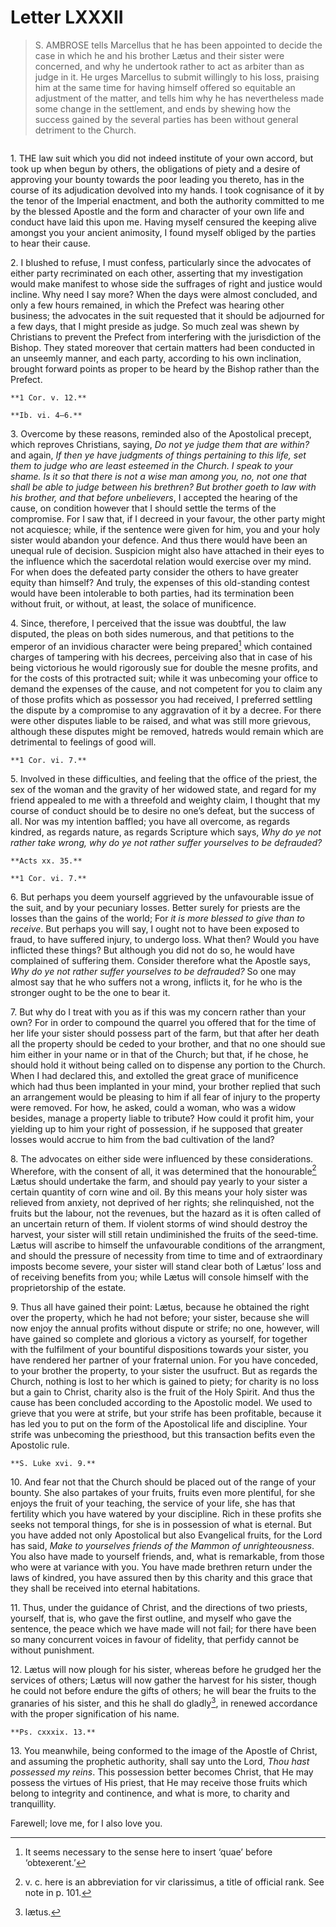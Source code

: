 # Letter LXXXII

> S. AMBROSE tells Marcellus that he has been appointed to decide
> the case in which he and his brother Lætus and their sister were
> concerned, and why he undertook rather to act as arbiter than
> as judge in it. He urges Marcellus to submit willingly to his
> loss, praising him at the same time for having himself offered
> so equitable an adjustment of the matter, and tells him why he
> has nevertheless made some change in the settlement, and ends by
> shewing how the success gained by the several parties has been
> without general detriment to the Church.

```{centered} AMBROSE TO MARCELLUS
```

1\. THE law suit which you did not indeed institute of your own accord,
but took up when begun by others, the obligations of piety and a
desire of approving your bounty towards the poor leading you thereto,
has in the course of its adjudication devolved into my hands. I took
cognisance of it by the tenor of the Imperial enactment, and both
the authority committed to me by the blessed Apostle and the form and
character of your own life and conduct have laid this upon me. Having
myself censured the keeping alive amongst you your ancient animosity,
I found myself obliged by the parties to hear their cause.

2\. I blushed to refuse, I must confess, particularly since the
advocates of either party recriminated on each other, asserting that my
investigation would make manifest to whose side the suffrages of right
and justice would incline. Why need I say more? When the days were
almost concluded, and only a few hours remained, in which the Prefect
was hearing other business; the advocates in the suit requested that
it should be adjourned for a few days, that I might preside as judge.
So much zeal was shewn by Christians to prevent the Prefect from
interfering with the jurisdiction of the Bishop. They stated moreover
that certain matters had been conducted in an unseemly manner, and
each party, according to his own inclination, brought forward points
as proper to be heard by the Bishop rather than the Prefect.

```{margin}
**1 Cor. v. 12.**

**Ib. vi. 4–6.**
```

3\. Overcome by these reasons, reminded also of the Apostolical precept,
which reproves Christians, saying, _Do not ye judge them that are
within?_ and again, _If then ye have judgments of things pertaining
to this life, set them to judge who are least esteemed in the Church.
I speak to your shame. Is it so that there is not a wise man among
you, no, not one that shall be able to judge between his brethren? But
brother goeth to law with his brother, and that before unbelievers_, I
accepted the hearing of the cause, on condition however that I should
settle the terms of the compromise. For I saw that, if I decreed
in your favour, the other party might not acquiesce; while, if the
sentence were given for him, you and your holy sister would abandon
your defence. And thus there would have been an unequal rule of
decision. Suspicion might also have attached in their eyes to the
influence which the sacerdotal relation would exercise over my mind.
For when does the defeated party consider the others to have greater
equity than himself? And truly, the expenses of this old-standing
contest would have been intolerable to both parties, had its
termination been without fruit, or without, at least, the solace of
munificence.

4\. Since, therefore, I perceived that the issue was doubtful, the
law disputed, the pleas on both sides numerous, and that petitions to
the emperor of an invidious character were being prepared[^296] which
contained charges of tampering with his decrees, perceiving also that
in case of his being victorious he would rigorously sue for double the
mesne profits, and for the costs of this protracted suit; while it was
unbecoming your office to demand the expenses of the cause, and not
competent for you to claim any of those profits which as possessor you
had received, I preferred settling the dispute by a compromise to any
aggravation of it by a decree. For there were other disputes liable to
be raised, and what was still more grievous, although these disputes
might be removed, hatreds would remain which are detrimental to
feelings of good will.

```{margin}
**1 Cor. vi. 7.**
```

5\. Involved in these difficulties, and feeling that the office of the
priest, the sex of the woman and the gravity of her widowed state, and
regard for my friend appealed to me with a threefold and weighty claim,
I thought that my course of conduct should be to desire no one’s defeat,
but the success of all. Nor was my intention baffled; you have all
overcome, as regards kindred, as regards nature, as regards Scripture
which says, _Why do ye not rather take wrong, why do ye not rather
suffer yourselves to be defrauded?_

```{margin}
**Acts xx. 35.**

**1 Cor. vi. 7.**
```

6\. But perhaps you deem yourself aggrieved by the unfavourable issue of
the suit, and by your pecuniary losses. Better surely for priests are
the losses than the gains of the world; For _it is more blessed to give
than to receive_. But perhaps you will say, I ought not to have been
exposed to fraud, to have suffered injury, to undergo loss. What then?
Would you have inflicted these things? But although you did not do so,
he would have complained of suffering them. Consider therefore what the
Apostle says, _Why do ye not rather suffer yourselves to be defrauded?_
So one may almost say that he who suffers not a wrong, inflicts it, for
he who is the stronger ought to be the one to bear it.

7\. But why do I treat with you as if this was my concern rather than
your own? For in order to compound the quarrel you offered that for
the time of her life your sister should possess part of the farm, but
that after her death all the property should be ceded to your brother,
and that no one should sue him either in your name or in that of the
Church; but that, if he chose, he should hold it without being called
on to dispense any portion to the Church. When I had declared this, and
extolled the great grace of munificence which had thus been implanted
in your mind, your brother replied that such an arrangement would be
pleasing to him if all fear of injury to the property were removed.
For how, he asked, could a woman, who was a widow besides, manage a
property liable to tribute? How could it profit him, your yielding up
to him your right of possession, if he supposed that greater losses
would accrue to him from the bad cultivation of the land?

8\. The advocates on either side were influenced by these considerations.
Wherefore, with the consent of all, it was determined that the
honourable[^297] Lætus should undertake the farm, and should pay yearly
to your sister a certain quantity of corn wine and oil. By this means
your holy sister was relieved from anxiety, not deprived of her rights;
she relinquished, not the fruits but the labour, not the revenues,
but the hazard as it is often called of an uncertain return of them.
If violent storms of wind should destroy the harvest, your sister
will still retain undiminished the fruits of the seed-time. Lætus will
ascribe to himself the unfavourable conditions of the arrangment, and
should the pressure of necessity from time to time and of extraordinary
imposts become severe, your sister will stand clear both of Lætus’ loss
and of receiving benefits from you; while Lætus will console himself
with the proprietorship of the estate.

9\. Thus all have gained their point: Lætus, because he obtained the
right over the property, which he had not before; your sister, because
she will now enjoy the annual profits without dispute or strife; no
one, however, will have gained so complete and glorious a victory
as yourself, for together with the fulfilment of your bountiful
dispositions towards your sister, you have rendered her partner of your
fraternal union. For you have conceded, to your brother the property,
to your sister the usufruct. But as regards the Church, nothing is
lost to her which is gained to piety; for charity is no loss but a gain
to Christ, charity also is the fruit of the Holy Spirit. And thus the
cause has been concluded according to the Apostolic model. We used to
grieve that you were at strife, but your strife has been profitable,
because it has led you to put on the form of the Apostolical life and
discipline. Your strife was unbecoming the priesthood, but this
transaction befits even the Apostolic rule.

```{margin}
**S. Luke xvi. 9.**
```

10\. And fear not that the Church should be placed out of the range
of your bounty. She also partakes of your fruits, fruits even more
plentiful, for she enjoys the fruit of your teaching, the service
of your life, she has that fertility which you have watered by your
discipline. Rich in these profits she seeks not temporal things, for
she is in possession of what is eternal. But you have added not only
Apostolical but also Evangelical fruits, for the Lord has said, _Make
to yourselves friends of the Mammon of unrighteousness_. You also have
made to yourself friends, and, what is remarkable, from those who were
at variance with you. You have made brethren return under the laws of
kindred, you have assured then by this charity and this grace that they
shall be received into eternal habitations.

11\. Thus, under the guidance of Christ, and the directions of two
priests, yourself, that is, who gave the first outline, and myself
who gave the sentence, the peace which we have made will not fail; for
there have been so many concurrent voices in favour of fidelity, that
perfidy cannot be without punishment.

12\. Lætus will now plough for his sister, whereas before he grudged
her the services of others; Lætus will now gather the harvest for his
sister, though he could not before endure the gifts of others; he will
bear the fruits to the granaries of his sister, and this he shall do
gladly[^298], in renewed accordance with the proper signification of his
name.

```{margin}
**Ps. cxxxix. 13.**
```

13\. You meanwhile, being conformed to the image of the Apostle of
Christ, and assuming the prophetic authority, shall say unto the Lord,
_Thou hast possessed my reins_. This possession better becomes Christ,
that He may possess the virtues of His priest, that He may receive
those fruits which belong to integrity and continence, and what is more,
to charity and tranquillity.

Farewell; love me, for I also love you.

[^296]: It seems necessary to the sense here to insert ‘quae’
    before ‘obtexerent.’

[^297]: v. c. here is an abbreviation for vir clarissimus, a title
    of official rank. See note in p. 101.

[^298]: lætus.
